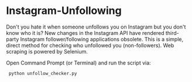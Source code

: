 # Instagram-Unfollowing

Don't you hate it when someone unfollows you on Instagram but you don't know who it is? New changes in the Instagram API have rendered third-party Instagram follower/following applications obsolete. This is a simple, direct method for checking who unfollowed you (non-followers). Web scraping is powered by Selenium.

Open Command Prompt (or Terminal) and run the script via:

<pre><code> python unfollow_checker.py </code></pre>
